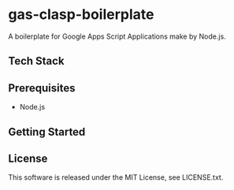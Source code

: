 # gas-clasp-boilerplate

A boilerplate for Google Apps Script Applications make by Node.js.

## Tech Stack

## Prerequisites
- Node.js

## Getting Started

## License
This software is released under the MIT License, see LICENSE.txt.
